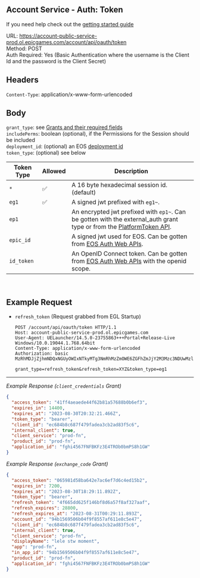 ## Account Service - Auth: Token

If you need help check out the [getting started guide](./README.md#getting-started)

URL: https://account-public-service-prod.ol.epicgames.com/account/api/oauth/token \
Method: POST \
Auth Required: Yes (Basic Authentication where the username is the Client Id and the password is the Client Secret)

## Headers

`Content-Type`: application/x-www-form-urlencoded

## Body

`grant_type`: see [Grants and their required fields](./GrantTypes/) <br/>
`includePerms`: boolean (optional), if the Permissions for the Session should be included <br/>
`deployment_id`: (optional) an EOS [deployment id](https://dev.epicgames.com/docs/dev-portal/product-management#deployments) <br/>
`token_type`: (optional) see below

| Token Type | Allowed | Description                                                                                                                                          |
| ---------- | ------- | ---------------------------------------------------------------------------------------------------------------------------------------------------- |
| `*`        | ✅      | A 16 byte hexadecimal session id. (default)                                                                                                          |
| `eg1`      | ✅      | A signed jwt prefixed with `eg1~`.                                                                                                                   |
| `ep1`      |         | An encrypted jwt prefixed with `ep1~`. Can be gotten with the external_auth grant type or from the [PlatformToken API](../Account/PlatformToken.md). |
| `epic_id`  |         | A signed jwt used for EOS. Can be gotten from [EOS Auth Web APIs](https://dev.epicgames.com/docs/web-api-ref/authentication).                        |
| `id_token` |         | An OpenID Connect token. Can be gotten from [EOS Auth Web APIs](https://dev.epicgames.com/docs/web-api-ref/authentication) with the openid scope.    |

<br/>

## Example Request

- `refresh_token` (Request grabbed from EGL Startup)

  ```http
  POST /account/api/oauth/token HTTP/1.1
  Host: account-public-service-prod.ol.epicgames.com
  User-Agent: UELauncher/14.5.0-23755863+++Portal+Release-Live Windows/10.0.19044.1.768.64bit
  Content-Type: application/x-www-form-urlencoded
  Authorization: basic MzRhMDJjZjhmNDQxNGUyOWIxNTkyMTg3NmRhMzZmOWE6ZGFhZmJjY2M3Mzc3NDUwMzlkZmZlNTNkOTRmYzc2Y2Y=

  grant_type=refresh_token&refresh_token=XYZ&token_type=eg1
  ```

---

_Example Response (`client_credentials` Grant)_

```json
{
  "access_token": "41ff4aeaede44f62b81a57688b0b6ef3",
  "expires_in": 14400,
  "expires_at": "2023-08-30T20:32:21.466Z",
  "token_type": "bearer",
  "client_id": "ec684b8c687f479fadea3cb2ad83f5c6",
  "internal_client": true,
  "client_service": "prod-fn",
  "product_id": "prod-fn",
  "application_id": "fghi4567FNFBKFz3E4TROb0bmPS8h1GW"
}
```

_Example Response (`exchange_code` Grant)_

```json
{
  "access_token": "065981d58ba642e7ac6ef7d6c4ed15b2",
  "expires_in": 7200,
  "expires_at": "2023-08-30T18:29:11.892Z",
  "token_type": "bearer",
  "refresh_token": "4f665dd625f146bf8d6a57f8af327aaf",
  "refresh_expires": 28800,
  "refresh_expires_at": "2023-08-31T00:29:11.893Z",
  "account_id": "94b1569506b04f9f8557af611e8c5e47",
  "client_id": "ec684b8c687f479fadea3cb2ad83f5c6",
  "internal_client": true,
  "client_service": "prod-fn",
  "displayName": "lele stw moment",
  "app": "prod-fn",
  "in_app_id": "94b1569506b04f9f8557af611e8c5e47",
  "product_id": "prod-fn",
  "application_id": "fghi4567FNFBKFz3E4TROb0bmPS8h1GW"
}
```
